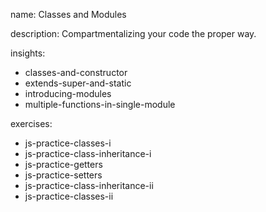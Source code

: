 name: Classes and Modules

description: Compartmentalizing your code the proper way.

insights:
  - classes-and-constructor
  - extends-super-and-static
  - introducing-modules
  - multiple-functions-in-single-module

exercises:
  - js-practice-classes-i
  - js-practice-class-inheritance-i
  - js-practice-getters
  - js-practice-setters
  - js-practice-class-inheritance-ii
  - js-practice-classes-ii

